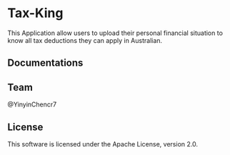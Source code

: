 # Tax-King

This Application allow users to upload their personal financial situation to know all tax deductions they can apply in Australian.

## **Documentations**


## **Team**

@YinyinChencr7


## **License**
This software is licensed under the Apache License, version 2.0.